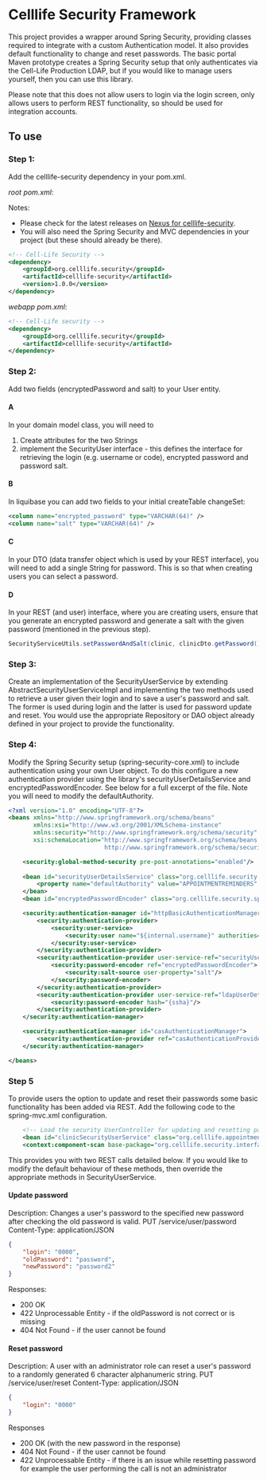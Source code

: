 Celllife Security Framework
============================

This project provides a wrapper around Spring Security, providing classes required to integrate with a custom Authentication model. It also provides default functionality to change and reset passwords. The basic portal Maven prototype creates a Spring Security setup that only authenticates via the Cell-Life Production LDAP, but if you would like to manage users yourself, then you can use this library.

Please note that this does not allow users to login via the login screen, only allows users to perform REST functionality, so should be used for integration accounts.

To use
------

### Step 1: 

Add the celllife-security dependency in your pom.xml. 

*root pom.xml*:

Notes: 
 * Please check for the latest releases on [Nexus for celllife-security](https://www.cell-life.org/nexus/content/repositories/releases/org/celllife/security/).
 * You will also need the Spring Security and MVC dependencies in your project (but these should already be there).

```xml
<!-- Cell-Life Security -->
<dependency>
    <groupId>org.celllife.security</groupId>
    <artifactId>celllife-security</artifactId>
    <version>1.0.0</version>
</dependency>
```

*webapp pom.xml*:

```xml
<!-- Cell-Life security -->
<dependency>
    <groupId>org.celllife.security</groupId>
    <artifactId>celllife-security</artifactId>
</dependency>
```

### Step 2:

Add two fields (encryptedPassword and salt) to your User entity.

#### A

In your domain model class, you will need to
 1. Create attributes for the two Strings
 2. implement the SecurityUser interface - this defines the interface for retrieving the login (e.g. username or code), encrypted password and password salt.

#### B

In liquibase you can add two fields to your initial createTable changeSet:

```xml
<column name="encrypted_password" type="VARCHAR(64)" />
<column name="salt" type="VARCHAR(64)" />
```

#### C

In your DTO (data transfer object which is used by your REST interface), you will need to add a single String for password. This is so that when creating users you can select a password.

#### D

In your REST (and user) interface, where you are creating users, ensure that you generate an encrypted password and generate a salt with the given password (mentioned in the previous step).

```java
SecurityServiceUtils.setPasswordAndSalt(clinic, clinicDto.getPassword());
```

### Step 3:

Create an implementation of the SecurityUserService by extending AbstractSecurityUserServiceImpl and implementing the two methods used to retrieve a user given their login and to save a user's password and salt. The former is used during login and the latter is used for password update and reset. You would use the appropriate Repository or DAO object already defined in your project to provide the functionality.

### Step 4:

Modify the Spring Security setup (spring-security-core.xml) to include authentication using your own User object. To do this configure a new authentication provider using the library's securityUserDetailsService and encryptedPasswordEncoder. See below for a full excerpt of the file. Note you will need to modify the defaultAuthority.

```xml
<?xml version="1.0" encoding="UTF-8"?>
<beans xmlns="http://www.springframework.org/schema/beans"
       xmlns:xsi="http://www.w3.org/2001/XMLSchema-instance"
       xmlns:security="http://www.springframework.org/schema/security"
       xsi:schemaLocation="http://www.springframework.org/schema/beans http://www.springframework.org/schema/beans/spring-beans.xsd
                           http://www.springframework.org/schema/security http://www.springframework.org/schema/security/spring-security.xsd">

    <security:global-method-security pre-post-annotations="enabled"/>
    
    <bean id="securityUserDetailsService" class="org.celllife.security.spring.SecurityUserDetailsService">
        <property name="defaultAuthority" value="APPOINTMENTREMINDERS" />
    </bean>
    <bean id="encryptedPasswordEncoder" class="org.celllife.security.spring.EncryptedPasswordEncoder"/>

    <security:authentication-manager id="httpBasicAuthenticationManager">
        <security:authentication-provider>
            <security:user-service>
                <security:user name="${internal.username}" authorities="SYSTEM" password="${internal.password}" />
            </security:user-service>
        </security:authentication-provider>
        <security:authentication-provider user-service-ref="securityUserDetailsService">
	        <security:password-encoder ref="encryptedPasswordEncoder">
	            <security:salt-source user-property="salt"/>
	        </security:password-encoder>
        </security:authentication-provider>
        <security:authentication-provider user-service-ref="ldapUserDetailsService">
            <security:password-encoder hash="{ssha}"/>
        </security:authentication-provider>
    </security:authentication-manager>

    <security:authentication-manager id="casAuthenticationManager">
        <security:authentication-provider ref="casAuthenticationProvider"/>
    </security:authentication-manager>

</beans>
```

### Step 5

To provide users the option to update and reset their passwords some basic functionality has been added via REST. Add the following code to the spring-mvc.xml configuration.

```xml
    <!-- Load the security UserController for updating and resetting passwords -->
    <bean id="clinicSecurityUserService" class="org.celllife.appointmentreminders.domain.clinic.ClinicSecurityUserService"/>
    <context:component-scan base-package="org.celllife.security.interfaces.service"/>
```

This provides you with two REST calls detailed below. If you would like to modify the default behaviour of these methods, then override the appropriate methods in SecurityUserService.

#### Update password

Description: Changes a user's password to the specified new password after checking the old password is valid.
PUT <baseUrl>/service/user/password
Content-Type: application/JSON

```json
{
    "login": "0000",
    "oldPassword": "password",
    "newPassword": "password2"
}
```

Responses: 
 * 200 OK
 * 422 Unprocessable Entity - if the oldPassword is not correct or is missing
 * 404 Not Found - if the user cannot be found

#### Reset password


Description: A user with an administrator role can reset a user's password to a randomly generated 6 character alphanumeric string.
PUT <baseUrl>/service/user/reset
Content-Type: application/JSON

```json
{
    "login": "0000"
}
```

Responses
 * 200 OK (with the new password in the response)
 * 404 Not Found - if the user cannot be found
 * 422 Unprocessable Entity - if there is an issue while resetting password for example the user performing the call is not an administrator
